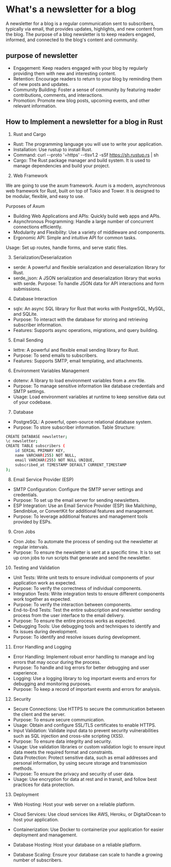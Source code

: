 # What's a newsletter for a blog 

A newsletter for a blog is a regular communication sent to subscribers, typically via email, that provides updates, highlights, and new content from the blog. The purpose of a blog newsletter is to keep readers engaged, informed, and connected to the blog's content and community.

## purpose of newsletter

- Engagement: Keep readers engaged with your blog by regularly providing them with new and interesting content.
- Retention: Encourage readers to return to your blog by reminding them of new posts and updates.
- Community Building: Foster a sense of community by featuring reader contributions, comments, and interactions.
- Promotion: Promote new blog posts, upcoming events, and other relevant information.

## How to Implement a newsletter for a blog in Rust

1. Rust and Cargo

- Rust: The programming language you will use to write your application.
- Installation: Use rustup to install Rust.
- Command: curl --proto '=https' --tlsv1.2 -sSf https://sh.rustup.rs | sh
- Cargo: The Rust package manager and build system. It is used to manage dependencies and build your project.

2. Web Framework

We are going to use the axum framework.
Axum is a modern, asynchronous web framework for Rust, built on top of Tokio and Tower. It is designed to be modular, flexible, and easy to use.

Purposes of Axum

- Building Web Applications and APIs: Quickly build web apps and APIs.
- Asynchronous Programming: Handle a large number of concurrent connections efficiently.
- Modularity and Flexibility: Use a variety of middleware and components.
- Ergonomic API: Simple and intuitive API for common tasks.

Usage: Set up routes, handle forms, and serve static files.

3. Serialization/Deserialization

- serde: A powerful and flexible serialization and deserialization library for Rust.
- serde_json: A JSON serialization and deserialization library that works with serde.
Purpose: To handle JSON data for API interactions and form submissions.

4. Database Interaction

- sqlx: An async SQL library for Rust that works with PostgreSQL, MySQL, and SQLite.
- Purpose: To interact with the database for storing and retrieving subscriber information.
- Features: Supports async operations, migrations, and query building.

5. Email Sending

- lettre: A powerful and flexible email sending library for Rust.
- Purpose: To send emails to subscribers.
- Features: Supports SMTP, email templating, and attachments.

6. Environment Variables Management

- dotenv: A library to load environment variables from a .env file.
- Purpose: To manage sensitive information like database credentials and SMTP settings.
- Usage: Load environment variables at runtime to keep sensitive data out of your codebase.
7. Database

- PostgreSQL: A powerful, open-source relational database system.
- Purpose: To store subscriber information.
Table Structure:

```sh
CREATE DATABASE newsletter;
\c newsletter;
CREATE TABLE subscribers (
    id SERIAL PRIMARY KEY,
    name VARCHAR(255) NOT NULL,
    email VARCHAR(255) NOT NULL UNIQUE,
    subscribed_at TIMESTAMP DEFAULT CURRENT_TIMESTAMP
);
```

8. Email Service Provider (ESP)

- SMTP Configuration: Configure the SMTP server settings and credentials.
- Purpose: To set up the email server for sending newsletters.
- ESP Integration: Use an Email Service Provider (ESP) like Mailchimp, Sendinblue, or ConvertKit for additional features and management.
- Purpose: To leverage additional features and management tools provided by ESPs.

9. Cron Jobs

- Cron Jobs: To automate the process of sending out the newsletter at regular intervals.
- Purpose: To ensure the newsletter is sent at a specific time. It is to set up cron jobs to run scripts that generate and send the newsletter.

10. Testing and Validation

- Unit Tests: Write unit tests to ensure individual components of your application work as expected.
- Purpose: To verify the correctness of individual components.
- Integration Tests: Write integration tests to ensure different components work together as expected.
- Purpose: To verify the interaction between components.
- End-to-End Tests: Test the entire subscription and newsletter sending process from the user interface to the email delivery.
- Purpose: To ensure the entire process works as expected.
- Debugging Tools: Use debugging tools and techniques to identify and fix issues during development.
- Purpose: To identify and resolve issues during development.

11. Error Handling and Logging

- Error Handling: Implement robust error handling to manage and log errors that may occur during the process.
- Purpose: To handle and log errors for better debugging and user experience.
- Logging: Use a logging library to log important events and errors for debugging and monitoring purposes.
- Purpose: To keep a record of important events and errors for analysis.

12. Security

- Secure Connections: Use HTTPS to secure the communication between the client and the server.
- Purpose: To ensure secure communication.
- Usage: Obtain and configure SSL/TLS certificates to enable HTTPS.
- Input Validation: Validate input data to prevent security vulnerabilities such as SQL injection and cross-site scripting (XSS).
- Purpose: To ensure data integrity and security.
- Usage: Use validation libraries or custom validation logic to ensure input data meets the required format and constraints.
- Data Protection: Protect sensitive data, such as email addresses and personal information, by using secure storage and transmission methods.
- Purpose: To ensure the privacy and security of user data.
- Usage: Use encryption for data at rest and in transit, and follow best practices for data protection.

13. Deployment

- Web Hosting: Host your web server on a reliable platform.

- Cloud Services: Use cloud services like AWS, Heroku, or DigitalOcean to host your application.

- Containerization: Use Docker to containerize your application for easier deployment and management.

- Database Hosting: Host your database on a reliable platform.

- Database Scaling: Ensure your database can scale to handle a growing number of subscribers.


